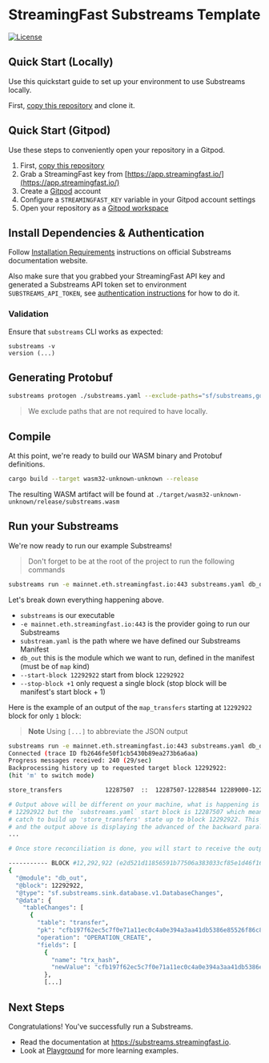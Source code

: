 # StreamingFast Substreams Template
[![License](https://img.shields.io/badge/License-Apache%202.0-blue.svg)](https://opensource.org/licenses/Apache-2.0)

## Quick Start (Locally)

Use this quickstart guide to set up your environment to use Substreams locally.

First, [copy this repository](https://github.com/streamingfast/substreams-template/generate) and clone it.

## Quick Start (Gitpod)

Use these steps to conveniently open your repository in a Gitpod.

1. First, [copy this repository](https://github.com/streamingfast/substreams-template/generate)
2. Grab a StreamingFast key from [https://app.streamingfast.io/](https://app.streamingfast.io/)
3. Create a [Gitpod](https://gitpod.io) account
4. Configure a `STREAMINGFAST_KEY` variable in your Gitpod account settings
5. Open your repository as a [Gitpod workspace](https://gitpod.io/workspaces)

## Install Dependencies & Authentication

Follow [Installation Requirements](https://substreams.streamingfast.io/getting-started/installing-the-cli) instructions on official Substreams documentation website.

Also make sure that you grabbed your StreamingFast API key and generated a Substreams API token set to environment `SUBSTREAMS_API_TOKEN`, see [authentication instructions](https://substreams.streamingfast.io/getting-started/quickstart#run-your-first-substreams) for how to do it.

### Validation

Ensure that `substreams` CLI works as expected:

```
substreams -v
version (...)
```

## Generating Protobuf

```bash
substreams protogen ./substreams.yaml --exclude-paths="sf/substreams,google"
```

> We exclude paths that are not required to have locally.

## Compile

At this point, we're ready to build our WASM binary and Protobuf definitions.

```bash
cargo build --target wasm32-unknown-unknown --release
```

The resulting WASM artifact will be found at `./target/wasm32-unknown-unknown/release/substreams.wasm`

## Run your Substreams

We're now ready to run our example Substreams!

> Don't forget to be at the root of the project to run the following commands

```bash
substreams run -e mainnet.eth.streamingfast.io:443 substreams.yaml db_out --start-block 12292922 --stop-block +1
```

Let's break down everything happening above.

- `substreams` is our executable
- `-e mainnet.eth.streamingfast.io:443` is the provider going to run our Substreams
- `substream.yaml` is the path where we have defined our Substreams Manifest
- `db_out` this is the module which we want to run, defined in the manifest (must be of `map` kind)
- `--start-block 12292922` start from block `12292922`
- `--stop-block +1` only request a single block (stop block will be manifest's start block + 1)

Here is the example of an output of the `map_transfers` starting at `12292922` block for only `1` block:

 > **Note** Using `[...]` to abbreviate the JSON output

```bash
substreams run -e mainnet.eth.streamingfast.io:443 substreams.yaml db_out -s 12292922 -t +10
Connected (trace ID fb2646fe50f1cb5430b89ea273b6a6aa)
Progress messages received: 240 (29/sec)
Backprocessing history up to requested target block 12292922:
(hit 'm' to switch mode)

store_transfers            12287507  ::  12287507-12288544 12289000-12289548 12290000-12290542 12291000-12291452 12292000-12292481

# Output above will be different on your machine, what is happening is that we requested block
# 12292922 but the `substreams.yaml` start block is 12287507 which means we have 5 415 blocks to
# catch to build up 'store_transfers' state up to block 12292922. This is done on parallel worker
# and the output above is displaying the advanced of the backward parallel processing.
...

# Once store reconciliation is done, you will start to receive the output of `db_out` module:

----------- BLOCK #12,292,922 (e2d521d11856591b77506a383033cf85e1d46f1669321859154ab38643244293) ---------------
{
  "@module": "db_out",
  "@block": 12292922,
  "@type": "sf.substreams.sink.database.v1.DatabaseChanges",
  "@data": {
    "tableChanges": [
      {
        "table": "transfer",
        "pk": "cfb197f62ec5c7f0e71a11ec0c4a0e394a3aa41db5386e85526f86c84b3f2796-87",
        "operation": "OPERATION_CREATE",
        "fields": [
          {
            "name": "trx_hash",
            "newValue": "cfb197f62ec5c7f0e71a11ec0c4a0e394a3aa41db5386e85526f86c84b3f2796"
          },
          [...]
```

## Next Steps

Congratulations! You've successfully run a Substreams.

- Read the documentation at https://substreams.streamingfast.io.
- Look at [Playground](https://github.com/streamingfast/substreams-playground) for more learning examples.
